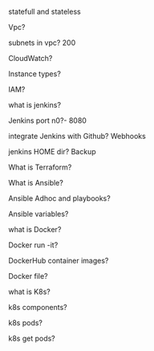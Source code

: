 statefull and stateless

Vpc?

subnets in vpc? 200

CloudWatch?

Instance types?

IAM?

what is jenkins?

Jenkins port n0?- 8080

integrate Jenkins with Github? Webhooks

jenkins HOME dir? Backup

What is Terraform?

What is Ansible?

Ansible Adhoc and playbooks?

Ansible variables?

what is Docker?

Docker run -it?

DockerHub container images?

Docker file?

what is K8s?

k8s components?

k8s pods?

k8s get pods?

